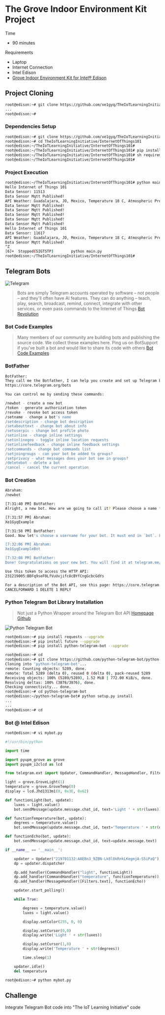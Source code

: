 # The Grove Indoor Environment Kit Project

Time

- 90 minutes

Requirements

- Laptop
- Internet Connection
- Intel Edison
- [Grove Indoor Environment Kit for Intel® Edison](https://www.seeedstudio.com/item_detail.html?p_id=2427)

## Project Cloning

```sh
root@edison:~# git clone https://github.com/xe1gyq/TheIoTLearningInitiative.git
...
root@edison:~# 
```

### Dependencies Setup

```sh
root@edison:~# git clone https://github.com/xe1gyq/TheIoTLearningInitiative.git
root@edison:~# cd TheIoTLearningInitiative/InternetOfThings101
root@edison:~/TheIoTLearningInitiative/InternetOfThings101#
root@edison:~/TheIoTLearningInitiative/InternetOfThings101# pip install -r requirements.pip
root@edison:~/TheIoTLearningInitiative/InternetOfThings101# sh requirements.manual
root@edison:~/TheIoTLearningInitiative/InternetOfThings101# 
```

### Project Execution

```sh
root@edison:~/TheIoTLearningInitiative/InternetOfThings101# python main.py 
Hello Internet of Things 101
Data Sensor: 11513 
Data Sensor Mqtt Published!
API Weather: Guadalajara, JO, Mexico, Temperature 18 C, Atmospheric Pressure 842 mbar 
Data Sensor Mqtt Published!
Data Sensor Mqtt Published!
Data Sensor Mqtt Published!
Data Sensor Mqtt Published!
Data Sensor Mqtt Published!
Hello Internet of Things 101
Data Sensor: 11617 
API Weather: Guadalajara, JO, Mexico, Temperature 18 C, Atmospheric Pressure 842 mbar 
Data Sensor Mqtt Published!
^Z
[6]+  Stopped(SIGTSTP)        python main.py
root@edison:~/TheIoTLearningInitiative/InternetOfThings101# 
```

## Telegram Bots


![Telegram](https://telegram.org/img/t_logo.png)


> Bots are simply Telegram accounts operated by software – not people – and they'll often have AI features. They can do anything – teach, play, search, broadcast, remind, connect, integrate with other services, or even pass commands to the Internet of Things [Bot Revolution](https://telegram.org/blog/bot-revolution)

### Bot Code Examples

> Many members of our community are building bots and publishing the source code. We collect these examples here. Ping us on BotSupport if you've built a bot and would like to share its code with others [Bot Code Examples](https://core.telegram.org/bots/samples)

### BotFather

```sh
BotFather:
They call me the Botfather, I can help you create and set up Telegram bots. Please read this manual before we begin:
https://core.telegram.org/bots

You can control me by sending these commands:

/newbot - create a new bot
/token - generate authorization token
/revoke - revoke bot access token
/setname - change a bot's name
/setdescription - change bot description
/setabouttext - change bot about info
/setuserpic - change bot profile photo
/setinline - change inline settings
/setinlinegeo - toggle inline location requests
/setinlinefeedback - change inline feedback settings
/setcommands - change bot commands list
/setjoingroups - can your bot be added to groups?
/setprivacy - what messages does your bot see in groups?
/deletebot - delete a bot
/cancel - cancel the current operation
```

### Bot Creation

```sh
Abraham:
/newbot

[7:31:40 PM] BotFather:
Alright, a new bot. How are we going to call it? Please choose a name for your bot.

[7:31:57 PM] Abraham:
Xe1GyqExample

[7:31:58 PM] BotFather:
Good. Now let's choose a username for your bot. It must end in `bot`. Like this, for example: TetrisBot or tetris_bot.

[7:32:06 PM] Abraham:
Xe1GyqExampleBot

[7:32:08 PM] BotFather:
Done! Congratulations on your new bot. You will find it at telegram.me/Xe1GyqExampleBot. You can now add a description, about section and profile picture for your bot, see /help for a list of commands. By the way, when you've finished creating your cool bot, ping our Bot Support if you want a better username for it. Just make sure the bot is fully operational before you do this.

Use this token to access the HTTP API:
231219005:BBFq9seF0LfVuUvjifc8cBYfCngGcbcGdYs

For a description of the Bot API, see this page: https://core.telegram.org/bots/api
CANCELFORWARD 1 DELETE 1 REPLY
```

### Python Telegram Bot Library Installation

> Not just a Python Wrapper around the Telegram Bot API [Homepage](https://python-telegram-bot.org/) [Github](https://github.com/python-telegram-bot)

![Python Telegram Bot](https://raw.githubusercontent.com/python-telegram-bot/logos/master/logo/png/ptb-logo_240.png)


```sh
root@edison:~# pip install requests --upgrade
root@edison:~# pip install future --upgrade
root@edison:~# pip install python-telegram-bot --upgrade
```

```sh
root@edison:~# cd
root@edison:~# git clone https://github.com/python-telegram-bot/python-telegram-bot.git
Cloning into 'python-telegram-bot'...
remote: Counting objects: 5289, done.
remote: Total 5289 (delta 0), reused 0 (delta 0), pack-reused 5289
Receiving objects: 100% (5289/5289), 1.52 MiB | 772.00 KiB/s, done.
Resolving deltas: 100% (3876/3876), done.
Checking connectivity... done.
root@edison:~# cd python-telegram-bot
root@edison:~/python-telegram-bot# python setup.py install
...
...
root@edison:~# cd
```

### Bot @ Intel Edison

```sh
root@edison:~# vi mybot.py
```

```python
#!/usr/bin/python

import time

import pyupm_grove as grove
import pyupm_i2clcd as lcd

from telegram.ext import Updater, CommandHandler, MessageHandler, Filters

light = grove.GroveLight(1)
temperature = grove.GroveTemp(0)
display = lcd.Jhd1313m1(0, 0x3E, 0x62)

def functionLight(bot, update):
    luxes = light.value()
    bot.sendMessage(update.message.chat_id, text='Light ' + str(luxes))

def functionTemperature(bot, update):
    degrees = temperature.value()
    bot.sendMessage(update.message.chat_id, text='Temperature ' + str(degrees))

def functionEcho(bot, update):
    bot.sendMessage(update.message.chat_id, text=update.message.text)

if __name__ == '__main__':

    updater = Updater("219701132:AAEBn3_9ZBN-Lk8l8kRnkLKegmjA-S5iPaQ")
    dp = updater.dispatcher

    dp.add_handler(CommandHandler("light", functionLight))
    dp.add_handler(CommandHandler("temperature", functionTemperature))
    dp.add_handler(MessageHandler([Filters.text], functionEcho))

    updater.start_polling()

    while True:

        degrees = temperature.value()
        luxes = light.value()

        display.setColor(255, 0, 0)

        display.setCursor(0,0)
        display.write('Light ' + str(luxes))

        display.setCursor(1,0)
        display.write('Temperature ' + str(degrees))

        time.sleep(1)

    updater.idle()
    del temperatura
```

```sh
root@edison:~# python mybot.py
```

## Challenge

Integrate Telegram Bot code into "The IoT Learning Initiative" code
